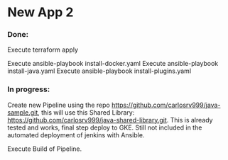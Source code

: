 # New App 2

### Done:

Execute terraform apply

Execute ansible-playbook install-docker.yaml
Execute ansible-playbook install-java.yaml
Execute ansible-playbook install-plugins.yaml

### In progress:

Create new Pipeline using the repo https://github.com/carlosrv999/java-sample.git, this will use this Shared Library: https://github.com/carlosrv999/java-shared-library.git. This is already tested and works, final step deploy to GKE. Still not included in the automated deployment of jenkins with Ansible.

Execute Build of Pipeline.


